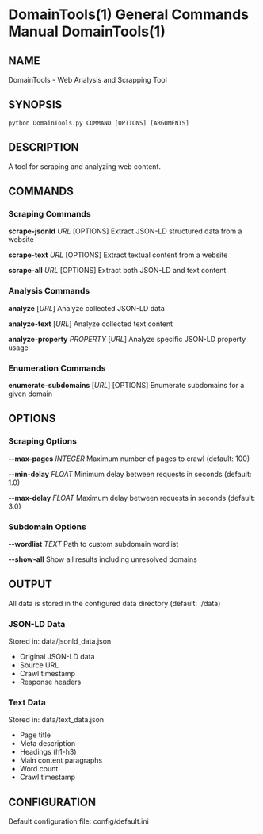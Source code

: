 # DomainTools(1)                        General Commands Manual                       DomainTools(1)

## NAME
DomainTools - Web Analysis and Scrapping Tool

## SYNOPSIS
`python DomainTools.py COMMAND [OPTIONS] [ARGUMENTS]`

## DESCRIPTION
A tool for scraping and analyzing web content.

## COMMANDS

### Scraping Commands
**scrape-jsonld** *URL* [OPTIONS]
       Extract JSON-LD structured data from a website

**scrape-text** *URL* [OPTIONS]
       Extract textual content from a website

**scrape-all** *URL* [OPTIONS]
       Extract both JSON-LD and text content

### Analysis Commands
**analyze** [*URL*]
       Analyze collected JSON-LD data

**analyze-text** [*URL*]
       Analyze collected text content

**analyze-property** *PROPERTY* [*URL*]
       Analyze specific JSON-LD property usage

### Enumeration Commands
**enumerate-subdomains** [*URL*] [OPTIONS]
       Enumerate subdomains for a given domain

## OPTIONS

### Scraping Options
**--max-pages** *INTEGER*
       Maximum number of pages to crawl (default: 100)

**--min-delay** *FLOAT*
       Minimum delay between requests in seconds (default: 1.0)

**--max-delay** *FLOAT*
       Maximum delay between requests in seconds (default: 3.0)

### Subdomain Options
**--wordlist** *TEXT*
       Path to custom subdomain wordlist

**--show-all**
       Show all results including unresolved domains

## OUTPUT
All data is stored in the configured data directory (default: ./data)

### JSON-LD Data
Stored in: data/jsonld_data.json
- Original JSON-LD data
- Source URL
- Crawl timestamp
- Response headers

### Text Data
Stored in: data/text_data.json
- Page title
- Meta description
- Headings (h1-h3)
- Main content paragraphs
- Word count
- Crawl timestamp

## CONFIGURATION
Default configuration file: config/default.ini
